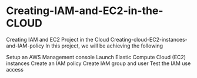 # Creating-IAM-and-EC2-in-the-CLOUD
Creating IAM and EC2 Project in the Cloud
Creating-cloud-EC2-instances-and-IAM-policy
In this project, we will be achieving the following

Setup an AWS Management console
Launch Elastic Compute Cloud (EC2) instances
Create an IAM policy
Create IAM group and user
Test the IAM use access
